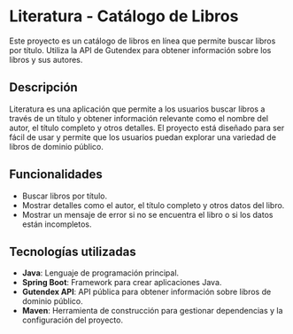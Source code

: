 # Literatura - Catálogo de Libros

Este proyecto es un catálogo de libros en línea que permite buscar libros por título. Utiliza la API de Gutendex para obtener información sobre los libros y sus autores.

## Descripción

Literatura es una aplicación que permite a los usuarios buscar libros a través de un título y obtener información relevante como el nombre del autor, el título completo y otros detalles. El proyecto está diseñado para ser fácil de usar y permite que los usuarios puedan explorar una variedad de libros de dominio público.

## Funcionalidades

- Buscar libros por título.
- Mostrar detalles como el autor, el título completo y otros datos del libro.
- Mostrar un mensaje de error si no se encuentra el libro o si los datos están incompletos.

## Tecnologías utilizadas

- **Java**: Lenguaje de programación principal.
- **Spring Boot**: Framework para crear aplicaciones Java.
- **Gutendex API**: API pública para obtener información sobre libros de dominio público.
- **Maven**: Herramienta de construcción para gestionar dependencias y la configuración del proyecto.

